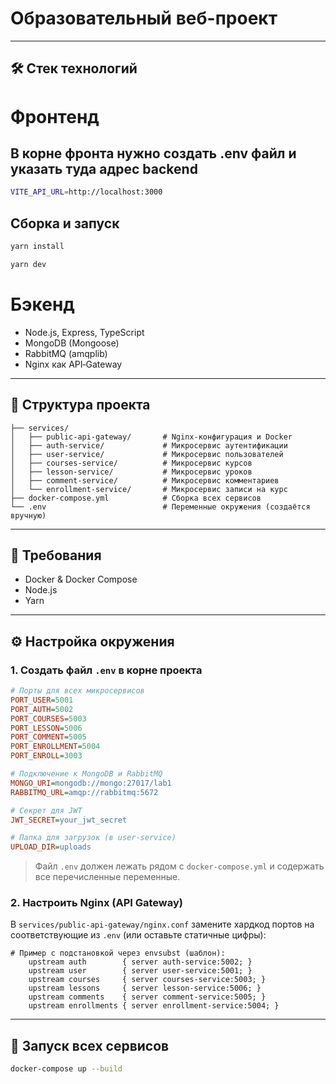 # Образовательный веб-проект

---

## 🛠 Стек технологий

# Фронтенд

## В корне фронта нужно создать .env файл и указать туда адрес backend

```sh
VITE_API_URL=http://localhost:3000
```

## Сборка и запуск

```sh
yarn install
```

```sh
yarn dev
```


# Бэкенд

* Node.js, Express, TypeScript
* MongoDB (Mongoose)
* RabbitMQ (amqplib)
* Nginx как API‑Gateway

---

## 📁 Структура проекта

```
├── services/
│   ├── public-api-gateway/       # Nginx-конфигурация и Docker
│   ├── auth-service/             # Микросервис аутентификации
│   ├── user-service/             # Микросервис пользователей
│   ├── courses-service/          # Микросервис курсов
│   ├── lesson-service/           # Микросервис уроков
│   ├── comment-service/          # Микросервис комментариев
│   └── enrollment-service/       # Микросервис записи на курс
├── docker-compose.yml            # Сборка всех сервисов
└── .env                          # Переменные окружения (создаётся вручную)
```

---

## 🔧 Требования

* Docker & Docker Compose
* Node.js
* Yarn

---

## ⚙️ Настройка окружения

### 1. Создать файл `.env` в корне проекта

```ini
# Порты для всех микросервисов
PORT_USER=5001
PORT_AUTH=5002
PORT_COURSES=5003
PORT_LESSON=5006
PORT_COMMENT=5005
PORT_ENROLLMENT=5004
PORT_ENROLL=3003

# Подключение к MongoDB и RabbitMQ
MONGO_URI=mongodb://mongo:27017/lab1
RABBITMQ_URL=amqp://rabbitmq:5672

# Секрет для JWT
JWT_SECRET=your_jwt_secret

# Папка для загрузок (в user-service)
UPLOAD_DIR=uploads
```

> Файл `.env` должен лежать рядом с `docker-compose.yml` и содержать все перечисленные переменные.

### 2. Настроить Nginx (API Gateway)

В `services/public-api-gateway/nginx.conf` замените хардкод портов на соответствующие из `.env` (или оставьте статичные цифры):

```nginx
# Пример с подстановкой через envsubst (шаблон):
    upstream auth        { server auth-service:5002; }
    upstream user        { server user-service:5001; }
    upstream courses     { server courses-service:5003; }
    upstream lessons     { server lesson-service:5006; }
    upstream comments    { server comment-service:5005; }
    upstream enrollments { server enrollment-service:5004; }
```

---

## 🚀 Запуск всех сервисов

```bash
docker-compose up --build
```


